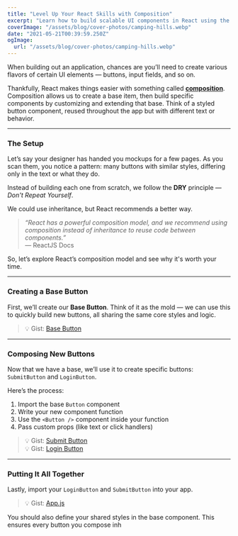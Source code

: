 ```yaml
---
title: "Level Up Your React Skills with Composition"
excerpt: "Learn how to build scalable UI components in React using the power of composition. Say goodbye to repetitive code and hello to reusable logic!"
coverImage: "/assets/blog/cover-photos/camping-hills.webp"
date: "2021-05-21T00:39:59.250Z"
ogImage:
  url: "/assets/blog/cover-photos/camping-hills.webp"
---
```


When building out an application, chances are you’ll need to create various flavors of certain UI elements — buttons, input fields, and so on.

Thankfully, React makes things easier with something called [**composition**](https://reactjs.org/docs/composition-vs-inheritance.html). Composition allows us to create a base item, then build specific components by customizing and extending that base. Think of a styled button component, reused throughout the app but with different text or behavior.

---

### The Setup

Let’s say your designer has handed you mockups for a few pages. As you scan them, you notice a pattern: many buttons with similar styles, differing only in the text or what they do.

Instead of building each one from scratch, we follow the **DRY** principle — _Don't Repeat Yourself_.

We could use inheritance, but React recommends a better way.

> _“React has a powerful composition model, and we recommend using composition instead of inheritance to reuse code between components.”_  
> — ReactJS Docs

So, let’s explore React’s composition model and see why it's worth your time.

---

### Creating a Base Button

First, we’ll create our **Base Button**. Think of it as the mold — we can use this to quickly build new buttons, all sharing the same core styles and logic.

> 💡 Gist: [Base Button](https://gist.github.com/jeremylgrice/82c678aeafbac0918df1b459b1f53a86)

---

### Composing New Buttons

Now that we have a base, we’ll use it to create specific buttons: `SubmitButton` and `LoginButton`.

Here’s the process:

1. Import the base `Button` component
2. Write your new component function
3. Use the `<Button />` component inside your function
4. Pass custom props (like text or click handlers)

> 💡 Gist: [Submit Button](https://gist.github.com/jeremylgrice/e1a0fe6da42e623fb607d4e5e573bef9)  
> 💡 Gist: [Login Button](https://gist.github.com/jeremylgrice/77dd1d7f2dc23b88cf00dc55720ac8ab)

---

### Putting It All Together

Lastly, import your `LoginButton` and `SubmitButton` into your app.

> 💡 Gist: [App.js](https://gist.github.com/jeremylgrice/3703c6ebe0422a49a258a84f17a8b238)

You should also define your shared styles in the base component. This ensures every button you compose inh

